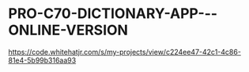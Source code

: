 # PRO-C70-DICTIONARY-APP---ONLINE-VERSION
https://code.whitehatjr.com/s/my-projects/view/c224ee47-42c1-4c86-81e4-5b99b316aa93
